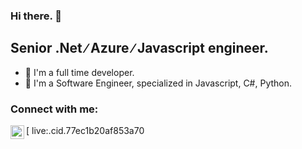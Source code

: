 ### Hi there. 👋

## Senior .Net ∕ Azure ∕ Javascript engineer.

- 🔭 I'm a full time developer.
- 🌱 I'm a Software Engineer, specialized in Javascript, C#, Python.

### Connect with me:

[<img align="left" alt="social-media-profile | Skype" width="22px" src="https://cdn.jsdelivr.net/npm/simple-icons@v3/icons/skype.svg" /> live:.cid.77ec1b20af853a70
<br />
